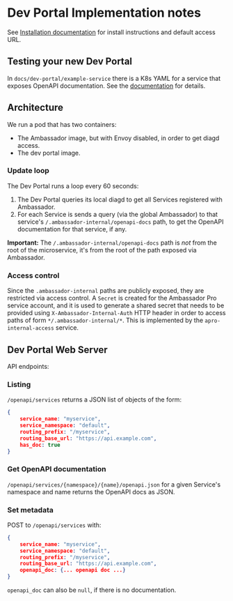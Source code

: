 # Dev Portal Implementation notes

See [Installation documentation](INSTALL.md) for install instructions and default access URL.

## Testing your new Dev Portal

In `docs/dev-portal/example-service` there is a K8s YAML for a service that exposes OpenAPI documentation.
See the [documentation](example-service/README.md) for details.

## Architecture

We run a pod that has two containers:

* The Ambassador image, but with Envoy disabled, in order to get diagd access.
* The dev portal image.

### Update loop

The Dev Portal runs a loop every 60 seconds:

1. The Dev Portal queries its local diagd to get all Services registered with Ambassador.
2. For each Service is sends a query (via the global Ambassador) to that service's `/.ambassador-internal/openapi-docs` path, to get the OpenAPI documentation for that service, if any.

**Important:** The `/.ambassador-internal/openapi-docs` path is _not_ from the root of the microservice, it's from the root of the path exposed via Ambassador.

### Access control

Since the `.ambassador-internal` paths are publicly exposed, they are restricted via access control.
A `Secret` is created for the Ambassador Pro service account, and it is used to generate a shared secret that needs to be provided using `X-Ambassador-Internal-Auth` HTTP header in order to access paths of form `*/.ambassador-internal/*`.
This is implemented by the `apro-internal-access` service.

## Dev Portal Web Server

API endpoints:

### Listing

`/openapi/services` returns a JSON list of objects of the form:

```json
{
    service_name: "myservice",
    service_namespace: "default",
    routing_prefix: "/myservice",
    routing_base_url: "https://api.example.com",
    has_doc: true
}
```

### Get OpenAPI documentation

`/openapi/services/{namespace}/{name}/openapi.json` for a given Service's namespace and name returns the OpenAPI docs as JSON.

### Set metadata

POST to `/openapi/services` with:


```json
{
    service_name: "myservice",
    service_namespace: "default",
    routing_prefix: "/myservice",
    routing_base_url: "https://api.example.com",
    openapi_doc: {... openapi doc ...}
}
```

`openapi_doc` can also be `null`, if there is no documentation.

